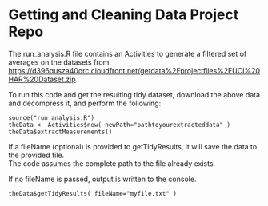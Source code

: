 
#  Getting and Cleaning Data Project Repo

The run_analysis.R file contains an Activities to generate a filtered set of averages on the datasets from 
https://d396qusza40orc.cloudfront.net/getdata%2Fprojectfiles%2FUCI%20HAR%20Dataset.zip 

To run this code and get the resulting tidy dataset, download the above data and decompress it, 
and perform the following:

```
source("run_analysis.R")
theData <- Activities$new( newPath="pathtoyourextracteddata" )
theData$extractMeasurements()
```
If a fileName (optional) is provided to getTidyResults, it will save the data to the provided file.  
The code assumes the complete path to the file already exists.

If no fileName is passed, output is written to the console.
```
theData$getTidyResults( fileName="myfile.txt" )
```
